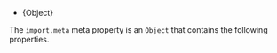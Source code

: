 
* {Object}

The `import.meta` meta property is an `Object` that contains the following
properties.

